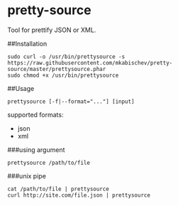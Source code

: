 pretty-source
=============

Tool for prettify JSON or XML.

##Installation
```
sudo curl -o /usr/bin/prettysource -s https://raw.githubusercontent.com/mkabischev/pretty-source/master/prettysource.phar
sudo chmod +x /usr/bin/prettysource
```

##Usage

```
prettysource [-f|--format="..."] [input]
```
supported formats:
- json
- xml

###using argument
```
prettysource /path/to/file
```

###unix pipe
```
cat /path/to/file | prettysource
curl http://site.com/file.json | prettysource
```

